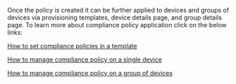 Once the policy is created it can be further applied to devices and groups of devices via provisioning templates, device details page, and group details page. To learn more about compliance policy application click on the below links:

[How to set compliance policies in a template](../provision-template/createtemplate.md)

[How to manage compliance policy on a single device](../devices-groups/device-compliance.md)

[How to manage compliance policy on a group of devices](../devices-groups/group-policy.md)